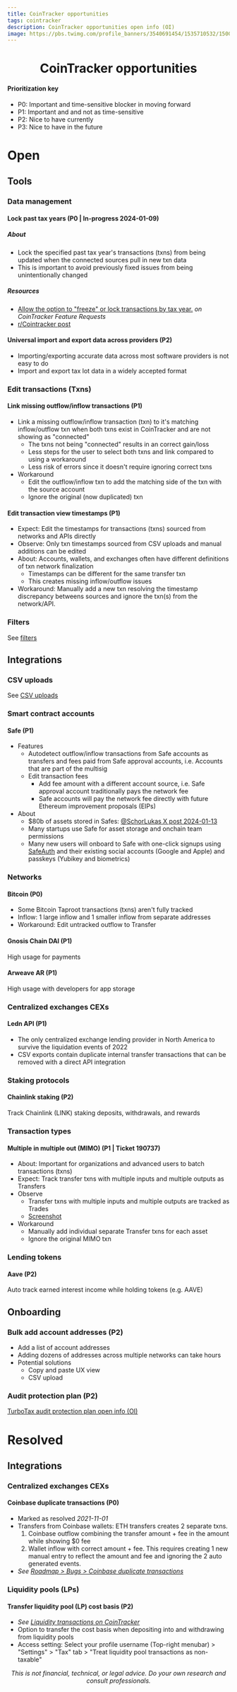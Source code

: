 ```yaml
---
title: CoinTracker opportunities
tags: cointracker
description: CoinTracker opportunities open info (OI)
image: https://pbs.twimg.com/profile_banners/3540691454/1535710532/1500x500
---
```


<h1 style="text-align: center;">CoinTracker opportunities</h1>

#### Prioritization key
- P0: Important and time-sensitive blocker in moving forward
- P1: Important and and not as time-sensitive
- P2: Nice to have currently
- P3: Nice to have in the future

# Open

## Tools

### Data management

#### Lock past tax years (P0 | In-progress 2024-01-09)

##### About
- Lock the specified past tax year's transactions (txns) from being updated when the connected sources pull in new txn data
- This is important to avoid previously fixed issues from being unintentionally changed

##### Resources
- [Allow the option to "freeze" or lock transactions by tax year.](https://cointracker.canny.io/features/p/allow-the-option-to-freeze-or-lock-transactions-by-tax-year) *on CoinTracker Feature Requests*
- [r/Cointracker post](https://www.reddit.com/r/Cointracker/comments/192ot15/does_cointracker_plan_to_build_this_for_2024/)

#### Universal import and export data across providers (P2)
- Importing/exporting accurate data across most software providers is not easy to do
- Import and export tax lot data in a widely accepted format

### Edit transactions (Txns)

#### Link missing outflow/inflow transactions (P1)
- Link a missing outflow/inflow transaction (txn) to it's matching inflow/outflow txn when both txns exist in CoinTracker and are not showing as "connected"
    - The txns not being "connected" results in an correct gain/loss
    - Less steps for the user to select both txns and link compared to using a workaround
    - Less risk of errors since it doesn't require ignoring correct txns
- Workaround
    - Edit the outflow/inflow txn to add the matching side of the txn with the source account
    - Ignore the original (now duplicated) txn

#### Edit transaction view timestamps (P1)
- Expect: Edit the timestamps for transactions (txns) sourced from networks and APIs directly
- Observe: Only txn timestamps sourced from CSV uploads and manual additions can be edited
- About: Accounts, wallets, and exchanges often have different definitions of txn network finalization
    - Timestamps can be different for the same transfer txn
    - This creates missing inflow/outflow issues
- Workaround: Manually add a new txn resolving the timestamp discrepancy betweens sources and ignore the txn(s) from the network/API.

### Filters
See [filters](https://hackmd.io/@openinfo/cointracker/https%3A%2F%2Fhackmd.io%2F%40openinfo%2Fcointracker-about#Opportunities)

## Integrations

### CSV uploads
See [CSV uploads](https://hackmd.io/@openinfo/cointracker/https%3A%2F%2Fhackmd.io%2F%40openinfo%2Fcointracker-about#Opportunities1)

### Smart contract accounts

#### Safe (P1)
- Features
    - Autodetect outflow/inflow transactions from Safe accounts as transfers and fees paid from Safe approval accounts, i.e. Accounts that are part of the multisig
    - Edit transaction fees
        - Add fee amount with a different account source, i.e. Safe approval account traditionally pays the network fee
        - Safe accounts will pay the network fee directly with future Ethereum improvement proposals (EIPs)
- About
    - $80b of assets stored in Safes: [@SchorLukas X post 2024-01-13](https://twitter.com/SchorLukas/status/1746154634442400228)
    - Many startups use Safe for asset storage and onchain team permissions
    - Many new users will onboard to Safe with one-click signups using [SafeAuth](https://safe.mirror.xyz/WKxK5FENvkT8BjpowJQAhokYzb22438zUCG3wUSWvjc) and their existing social accounts (Google and Apple) and passkeys (Yubikey and biometrics)

### Networks

#### Bitcoin (P0)
- Some Bitcoin Taproot transactions (txns) aren't fully tracked
- Inflow: 1 large inflow and 1 smaller inflow from separate addresses
- Workaround: Edit untracked outflow to Transfer

#### Gnosis Chain DAI (P1)
High usage for payments

#### Arweave AR (P1)
High usage with developers for app storage

### Centralized exchanges CEXs

#### Ledn API (P1)
- The only centralized exchange lending provider in North America to survive the liquidation events of 2022
- CSV exports contain duplicate internal transfer transactions that can be removed with a direct API integration

### Staking protocols

#### Chainlink staking (P2)
Track Chainlink (LINK) staking deposits, withdrawals, and rewards

### Transaction types

#### Multiple in multiple out (MIMO) (P1 | Ticket 190737)
- About: Important for organizations and advanced users to batch transactions (txns)
- Expect: Track transfer txns with multiple inputs and multiple outputs as Transfers
- Observe
    - Transfer txns with multiple inputs and multiple outputs are tracked as Trades
    - [Screenshot](https://drive.proton.me/urls/J4C7AYXM0W#5AsGRgSc9QCs)
- Workaround
    - Manually add individual separate Transfer txns for each asset
    - Ignore the original MIMO txn

### Lending tokens

#### Aave (P2)
Auto track earned interest income while holding tokens (e.g. AAVE)

## Onboarding

### Bulk add account addresses (P2)
- Add a list of account addresses
- Adding dozens of addresses across multiple networks can take hours
- Potential solutions
    - Copy and paste UX view
    - CSV upload

### Audit protection plan (P2)
[TurboTax audit protection plan open info (OI)](https://hackmd.io/@openinfo/turbotax/https%3A%2F%2Fhackmd.io%2F%40openinfo%2Fturbotax-about#TurboTax-audit-protection)

# Resolved

## Integrations

### Centralized exchanges CEXs

#### Coinbase duplicate transactions (P0)
- Marked as resolved _2021-11-01_
- Transfers from Coinbase wallets: ETH transfers creates 2 separate txns.
  1. Coinbase outflow combining the transfer amount + fee in the amount while showing $0 fee
  2. Wallet inflow with correct amount + fee. This requires creating 1 new manual entry to reflect the amount and fee and ignoring the 2 auto generated events.
- *See [Roadmap > Bugs > Coinbase duplicate transactions](https://feedback.cointracker.io/bugs/p/coinbase-duplicate-transactions)*

### Liquidity pools (LPs)

#### Transfer liquidity pool (LP) cost basis (P2)
- *See [Liquidity transactions on CoinTracker](https://support.cointracker.io/hc/en-us/articles/20897601327505-Liquidity-transactions-on-CoinTracker)*
- Option to transfer the cost basis when depositing into and withdrawing from liquidity pools
- Access setting: Select your profile username (Top-right menubar) > "Settings" > "Tax" tab > "Treat liquidity pool transactions as non-taxable"

<p style="text-align: center; font-style: italic">This is not financial, technical, or legal advice. Do your own research and consult professionals.</p>